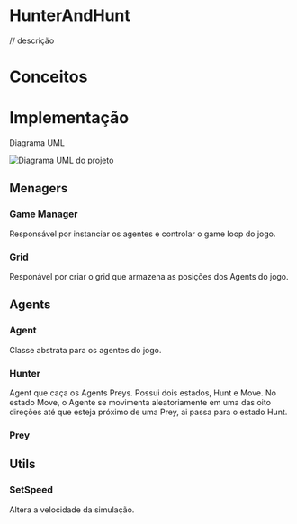 # HunterAndHunt
// descrição

# Conceitos

# Implementação
Diagrama UML

![Diagrama UML do projeto](https://user-images.githubusercontent.com/78811958/233791387-626d3c42-90a8-4f3f-9cca-9edd681ee958.jpg)

## Menagers 

### Game Manager
  Responsável por instanciar os agentes e controlar o game loop do jogo.
  
  
### Grid
  Responável por criar o grid que armazena as posições dos Agents do jogo.
  

## Agents
  

### Agent
  Classe abstrata para os agentes do jogo.
  
### Hunter
  Agent que caça os Agents Preys. Possui dois estados, Hunt e Move.
  No estado Move, o Agente se movimenta aleatoriamente em uma das oito direções até que esteja próximo de uma Prey, ai passa para o estado Hunt.
  
### Prey

## Utils

### SetSpeed
Altera a velocidade da simulação.
